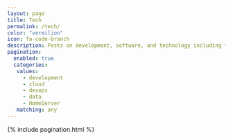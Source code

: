 ```yaml
---
layout: page
title: Tech
permalink: /tech/
color: "vermilion"
icon: fa-code-branch
description: Posts on development, software, and technology including tips, troubleshooting, and "nobody-asked-you" commentary.
pagination:
  enabled: true
  categories:
   values:
     - development
     - cloud
     - devops
     - data
     - HomeServer
   matching: any
---
```


<div>
  {% include pagination.html %}
</div>
